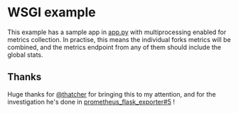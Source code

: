 # WSGI example

This example has a sample app in [app.py](app.py) with
multiprocessing enabled for metrics collection.
In practise, this means the individual forks metrics
will be combined, and the metrics endpoint from any of them
should include the global stats.

## Thanks

Huge thanks for [@thatcher](https://github.com/thatcher) for
bringing this to my attention, and for the investigation he's
done in [prometheus_flask_exporter#5](https://github.com/rycus86/prometheus_flask_exporter/issues/5) !
